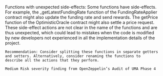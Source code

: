Functions with unexpected side-effects: Some functions have side-effects. For example, the _getLatestFundingRate function of the FundingRateApplier contract might also update the funding rate and send rewards. The getPrice function of the OptimisticOracle contract might also settle a price request. These side-effect actions are not clear in the name of the functions and are thus unexpected, which could lead to mistakes when the code is modified by new developers not experienced in all the implementation details of the project.

    Recommendation: Consider splitting these functions in separate getters and setters. Alternatively, consider renaming the functions to describe all the actions that they perform.

    Medium Risk severity finding from OpenZeppelin’s Audit of UMA Phase 4